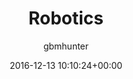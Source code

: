 ---
author: gbmhunter
date: 2016-12-13 10:10:24+00:00
draft: false
title: Robotics
type: page
url: /robotics
---